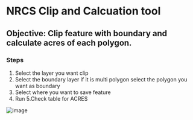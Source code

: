 # NRCS Clip and Calcuation tool

## Objective: Clip feature with boundary and calculate acres of each polygon.

### Steps

1. Select the layer you want clip
2. Select the boundary layer if it is multi polygon select the polygon you want as boundary
3. Select where you want to save feature
4. Run
5.Check table for ACRES

![image](https://github.com/user-attachments/assets/c13f6650-4e8c-4941-befc-74457bdeecf7)


